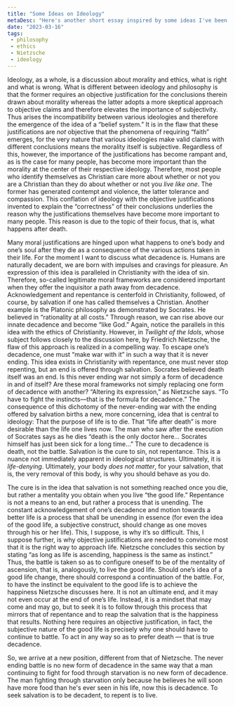 ```yaml
---
title: "Some Ideas on Ideology"
metaDesc: "Here's another short essay inspired by some ideas I've been having about the ethics of ideology."
date: "2023-03-16"
tags: 
 - philosophy
 - ethics
 - Nietzsche
 - ideology
---
```


Ideology, as a whole, is a discussion about morality and ethics, what is right and what is wrong. What is different between ideology and philosophy is that the former requires an objective justification for the conclusions therein drawn about morality whereas the latter adopts a more skeptical approach to objective claims and therefore elevates the importance of subjectivity. Thus arises the incompatibility between various ideologies and therefore the emergence of the idea of a “belief system.” It is in the flaw that these justifications are *not* objective that the phenomena of requiring “faith” emerges, for the very nature that various ideologies make valid claims with different conclusions means the morality itself is subjective. Regardless of this, however, the importance of the justifications has become rampant and, as is the case for many people, has become more important than the morality at the center of their respective ideology. Therefore, most people who identify themselves as Christian care more about whether or not you are a Christian than they do about whether or not you *live like one*. The former has generated contempt and violence, the latter tolerance and compassion. This conflation of ideology with the objective justifications invented to explain the “correctness” of their conclusions underlies the reason why the justifications themselves have become more important to many people. This reason is due to the topic of their focus, that is, what happens after death. 
	
Many moral justifications are hinged upon what happens to one’s body and one’s soul after they die as a consequence of the various actions taken in their life. For the moment I want to discuss what decadence is. Humans are naturally decadent, we are born with impulses and cravings for pleasure. An expression of this idea is paralleled in Christianity with the idea of sin. Therefore, so-called legitimate moral frameworks are considered important when they offer the inquisitor a path away from decadence. Acknowledgement and repentance is centerfold in Christianity, followed, of course, by salvation if one has called themselves a Christian. Another example is the Platonic philosophy as demonstrated by Socrates. He believed in “rationality at all costs.” Through reason, we can rise above our innate decadence and become “like God.” Again, notice the parallels in this idea with the ethics of Christianity. However, in *Twilight of the Idols*, whose subject follows closely to the discussion here, by Friedrich Nietzsche, the flaw of this approach is realized in a compelling way. To escape one’s decadence, one must “make war with it” in such a way that it is never ending. This idea exists in Christianity with repentance, one must never stop repenting, but an end is offered through salvation. Socrates believed death itself was an end. Is this never ending war not simply a form of decadence in and of itself? Are these moral frameworks not simply replacing one form of decadence with another? “Altering its expression,” as Nietzsche says. “To have to fight the instincts—that is the formula for decadence.” The consequence of this dichotomy of the never-ending war with the ending offered by salvation births a new, more concerning, idea that is central to ideology: That the purpose of life is to die. That “life after death” is more desirable than the life one lives now. The man who saw after the execution of Socrates says as he dies “death is the only doctor here… Socrates himself has just been sick for a long time…” The cure to decadence is death, not the battle. Salvation is the cure to sin, not repentance. This is a nuance not immediately apparent in ideological structures. Ultimately, it is *life-denying*. Ultimately, your body *does not matter*, for your salvation, that is, the very removal of this body, is why you should behave as you do.

The cure is in the idea that salvation is not something reached once you die, but rather a mentality you obtain when you live “the good life.” Repentance is not a means to an end, but rather a process that is unending. The constant acknowledgement of one’s decadence and motion towards a better life is a process that shall be unending in essence (for even the idea of the good life, a subjective construct, should change as one moves through his or her life). This, I suppose, is why it’s so difficult. This, I suppose further, is why objective justifications are needed to convince most that it is the right way to approach life. Nietzsche concludes this section by stating “as long as life is ascending, happiness is the same as instinct.” Thus, the battle is taken so as to configure oneself to be of the mentality of ascension, that is, analogously, to live the good life. Should one’s idea of a good life change, there should correspond a continuation of the battle. For, to have the instinct be equivalent to the good life is to achieve the happiness Nietzsche discusses here. It is not an ultimate end, and it may not even occur at the end of one’s life. Instead, it is a mindset that may come and may go, but to seek it is to follow through this process that mirrors that of repentance and to reap the salvation that is the happiness that results. Nothing here requires an objective justification, in fact, the subjective nature of the good life is precisely why one should have to continue to battle. To act in any way so as to prefer death — that is true decadence.

So, we arrive at a new position, different from that of Nietzsche. The never ending battle is no new form of decadence in the same way that a man continuing to fight for food through starvation is no new form of decadence. The man fighting through starvation only because he believes he will soon have more food than he's ever seen in his life, now this is decadence. To seek salvation is to be decadent, to repent is to live.
